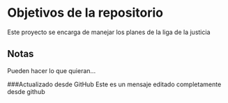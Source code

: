 # Objetivos de la repositorio

Este proyecto se encarga de manejar los planes de la liga de la justicia


## Notas
Pueden hacer lo que quieran...

###Actualizado desde GitHub
Este es un mensaje editado completamente desde github
